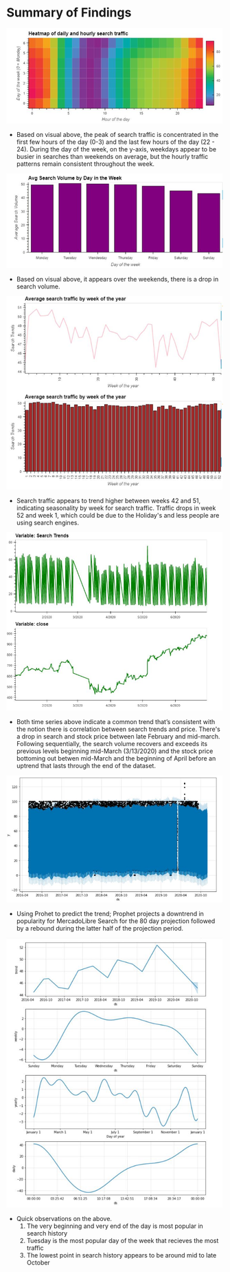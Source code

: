 # Summary of Findings
![Heatmap](Images/HeatMap.JPG)
* Based on visual above, the peak of search traffic is concentrated in the first few hours of the day (0-3) and the last few hours of the day (22 - 24).  During the day of the week, on the y-axis, weekdays appear to be busier in searches than weekends on average, but the hourly traffic patterns remain consistent throughout the week.

![SearchVolume](Images/searchvol.JPG)
* Based on visual above, it appears over the weekends, there is a drop in search volume.

![combocharts](Images/combocharts.JPG)
* Search traffic appears to trend higher between weeks 42 and 51, indicating seasonality by week for search traffic.  Traffic drops in week 52 and week 1, which could be due to the Holiday's and less people are using search engines.

![price_search_trends](Images/price_search_trends.JPG)
* Both time series above indicate a common trend that’s consistent with the notion there is correlation between search trends and price. There's a drop in search and stock price between late February and mid-march.  Following sequentially, the search volume recovers and exceeds its previous levels beginning mid-March (3/13/2020) and the stock price bottoming out betwen mid-March and the beginning of April before an uptrend that lasts through the end of the dataset.

![prophet](Images/prophet.JPG)
* Using Prohet to predict the trend; Prophet projects a downtrend in popularity for MercadoLibre Search for the 80 day projection followed by a rebound during the latter half of the projection period.

![seasonality](Images/seasonality.JPG)
* Quick observations on the above.
  1. The very beginning and very end of the day is most popular in search history
  2. Tuesday is the most popular day of the week that recieves the most traffic
  3. The lowest point in search history appears to be around mid to late October
